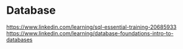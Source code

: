 # Database
https://www.linkedin.com/learning/sql-essential-training-20685933 https://www.linkedin.com/learning/database-foundations-intro-to-databases
